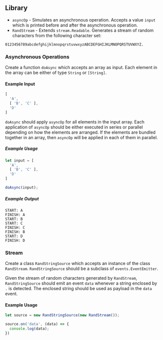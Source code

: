 ## Library

* `asyncOp` - Simulates an asynchronous operation. Accepts a value `input` which is printed before and after the asynchronous operation.
* `RandStream` - Extends `stream.Readable`. Generates a stream of random characters from the following character set:
```
0123456789abcdefghijklmnopqrstuvwxyzABCDEFGHIJKLMNOPQRSTUVWXYZ.
```

### Asynchronous Operations

Create a function `doAsync` which accepts an array as input. Each element in the array can be either of type `String` or `[String]`.

#### Example Input
```js
[
  'A',
  [ 'B', 'C' ],
  'D'
]
```

`doAsync` should apply `asyncOp` for all elements in the input array. Each application of `asyncOp` should be either executed in series or parallel depending on how the elements are arranged. If the elements are bundled together in an array, then `asyncOp` will be applied in each of them in parallel.

##### Example Usage
```js
let input = [
  'A',
  [ 'B', 'C' ],
  'D'
]

doAsync(input);
```

##### Example Output
```
START: A
FINISH: A
START: B
START: C
FINISH: C
FINISH: B
START: D
FINISH: D
```

### Stream

Create a class `RandStringSource` which accepts an instance of the class `RandStream`. `RandStringSource` should be a subclass of `events.EventEmitter`.

Given the stream of random characters generated by `RandStream`, `RandStringSource` should emit an event `data` whenever a string enclosed by `.` is  detected. The enclosed string should be used as payload in the `data` event.

#### Example Usage
```js
let source = new RandStringSource(new RandStream());

source.on('data', (data) => {
  console.log(data);
})
```
